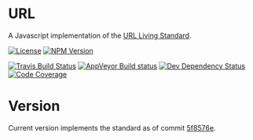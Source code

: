 # URL
A Javascript implementation of the [URL Living Standard](https://url.spec.whatwg.org/).

[![License](http://img.shields.io/npm/l/@oozcitak/url.svg?style=flat-square)](http://opensource.org/licenses/MIT)
[![NPM Version](http://img.shields.io/npm/v/@oozcitak/url.svg?style=flat-square)](https://www.npmjs.com/package/@oozcitak/url)

[![Travis Build Status](http://img.shields.io/travis/oozcitak/url.svg?style=flat-square)](http://travis-ci.org/oozcitak/url)
[![AppVeyor Build status](https://ci.appveyor.com/api/projects/status/vmmfuvai1o3yips8?svg=true)](https://ci.appveyor.com/project/oozcitak/url)
[![Dev Dependency Status](http://img.shields.io/david/dev/oozcitak/url.svg?style=flat-square)](https://david-dm.org/oozcitak/url)
[![Code Coverage](https://img.shields.io/codecov/c/github/oozcitak/url?style=flat-square)](https://codecov.io/gh/oozcitak/url)

# Version
Current version implements the standard as of commit [5f8576e](https://url.spec.whatwg.org/commit-snapshots/5f8576eeb2004e973db681de3239ae39bcec4cb8/).
